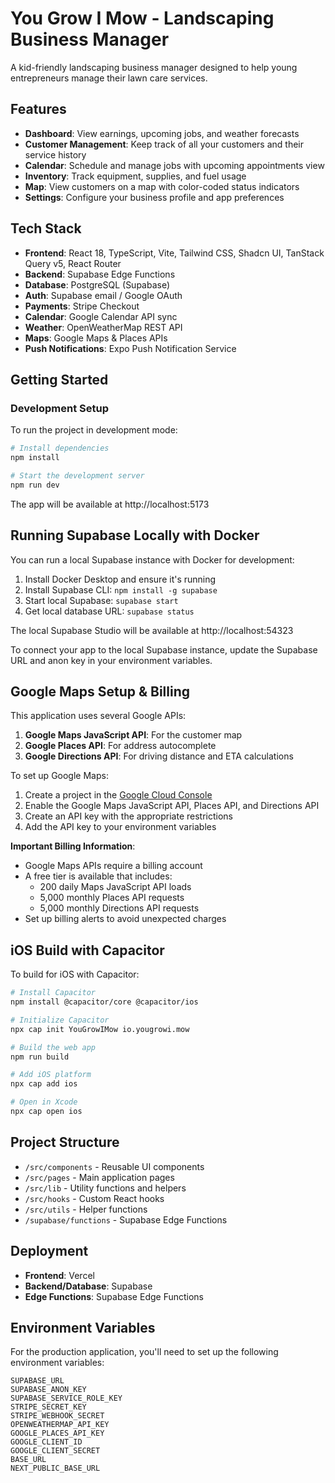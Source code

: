 
# You Grow I Mow - Landscaping Business Manager

A kid-friendly landscaping business manager designed to help young entrepreneurs manage their lawn care services.

## Features

- **Dashboard**: View earnings, upcoming jobs, and weather forecasts
- **Customer Management**: Keep track of all your customers and their service history
- **Calendar**: Schedule and manage jobs with upcoming appointments view
- **Inventory**: Track equipment, supplies, and fuel usage
- **Map**: View customers on a map with color-coded status indicators
- **Settings**: Configure your business profile and app preferences

## Tech Stack

- **Frontend**: React 18, TypeScript, Vite, Tailwind CSS, Shadcn UI, TanStack Query v5, React Router
- **Backend**: Supabase Edge Functions
- **Database**: PostgreSQL (Supabase)
- **Auth**: Supabase email / Google OAuth
- **Payments**: Stripe Checkout
- **Calendar**: Google Calendar API sync
- **Weather**: OpenWeatherMap REST API
- **Maps**: Google Maps & Places APIs
- **Push Notifications**: Expo Push Notification Service

## Getting Started

### Development Setup

To run the project in development mode:

```bash
# Install dependencies
npm install

# Start the development server
npm run dev
```

The app will be available at http://localhost:5173

## Running Supabase Locally with Docker

You can run a local Supabase instance with Docker for development:

1. Install Docker Desktop and ensure it's running
2. Install Supabase CLI: `npm install -g supabase`
3. Start local Supabase: `supabase start`
4. Get local database URL: `supabase status`

The local Supabase Studio will be available at http://localhost:54323

To connect your app to the local Supabase instance, update the Supabase URL and anon key in your environment variables.

## Google Maps Setup & Billing

This application uses several Google APIs:

1. **Google Maps JavaScript API**: For the customer map
2. **Google Places API**: For address autocomplete
3. **Google Directions API**: For driving distance and ETA calculations

To set up Google Maps:

1. Create a project in the [Google Cloud Console](https://console.cloud.google.com/)
2. Enable the Google Maps JavaScript API, Places API, and Directions API
3. Create an API key with the appropriate restrictions
4. Add the API key to your environment variables

**Important Billing Information**:
- Google Maps APIs require a billing account
- A free tier is available that includes:
  - 200 daily Maps JavaScript API loads
  - 5,000 monthly Places API requests
  - 5,000 monthly Directions API requests
- Set up billing alerts to avoid unexpected charges

## iOS Build with Capacitor

To build for iOS with Capacitor:

```bash
# Install Capacitor
npm install @capacitor/core @capacitor/ios

# Initialize Capacitor
npx cap init YouGrowIMow io.yougrowi.mow

# Build the web app
npm run build

# Add iOS platform
npx cap add ios

# Open in Xcode
npx cap open ios
```

## Project Structure

- `/src/components` - Reusable UI components
- `/src/pages` - Main application pages
- `/src/lib` - Utility functions and helpers
- `/src/hooks` - Custom React hooks
- `/src/utils` - Helper functions
- `/supabase/functions` - Supabase Edge Functions

## Deployment

- **Frontend**: Vercel
- **Backend/Database**: Supabase
- **Edge Functions**: Supabase Edge Functions

## Environment Variables

For the production application, you'll need to set up the following environment variables:

```
SUPABASE_URL
SUPABASE_ANON_KEY
SUPABASE_SERVICE_ROLE_KEY
STRIPE_SECRET_KEY
STRIPE_WEBHOOK_SECRET
OPENWEATHERMAP_API_KEY
GOOGLE_PLACES_API_KEY
GOOGLE_CLIENT_ID
GOOGLE_CLIENT_SECRET
BASE_URL
NEXT_PUBLIC_BASE_URL
```
